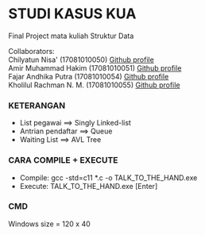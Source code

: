 # STUDI KASUS KUA
Final Project mata kuliah Struktur Data

Collaborators:
<br>Chilyatun Nisa' (17081010050) [Github profile](https://github.com/chilaact)
<br>Amir Muhammad Hakim (17081010051) [Github profile](https://github.com/mramirid/)
<br>Fajar Andhika Putra (17081010054) [Github profile](https://github.com/FjDhika)
<br>Kholilul Rachman N. M. (17081010055) [Github profile](https://github.com/kholilboy)

### KETERANGAN
- List pegawai ==> Singly Linked-list
- Antrian pendaftar ==> Queue
- Waiting List ==> AVL Tree

### CARA COMPILE + EXECUTE
- Compile: gcc -std=c11 *.c -o TALK_TO_THE_HAND.exe
- Execute: TALK_TO_THE_HAND.exe [Enter]

### CMD
Windows size = 120 x 40
